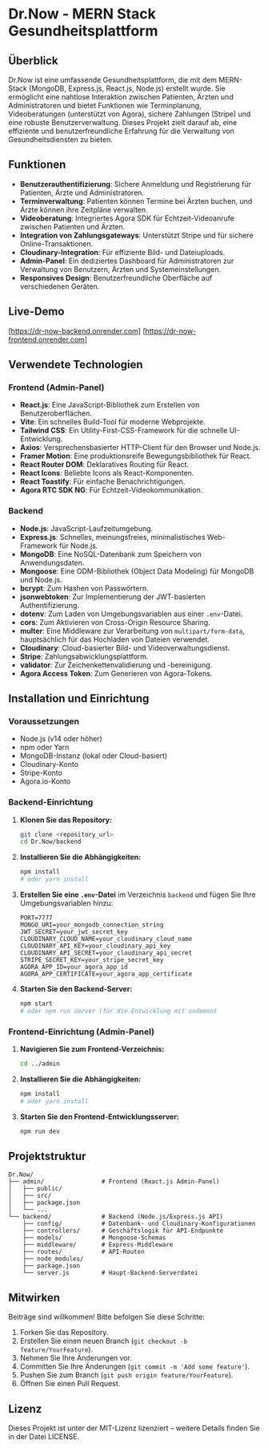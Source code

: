 # Dr.Now - MERN Stack Gesundheitsplattform

## Überblick

Dr.Now ist eine umfassende Gesundheitsplattform, die mit dem MERN-Stack (MongoDB, Express.js, React.js, Node.js) erstellt wurde. Sie ermöglicht eine nahtlose Interaktion zwischen Patienten, Ärzten und Administratoren und bietet Funktionen wie Terminplanung, Videoberatungen (unterstützt von Agora), sichere Zahlungen (Stripe) und eine robuste Benutzerverwaltung. Dieses Projekt zielt darauf ab, eine effiziente und benutzerfreundliche Erfahrung für die Verwaltung von Gesundheitsdiensten zu bieten.

## Funktionen

- **Benutzerauthentifizierung**: Sichere Anmeldung und Registrierung für Patienten, Ärzte und Administratoren.
- **Terminverwaltung**: Patienten können Termine bei Ärzten buchen, und Ärzte können ihre Zeitpläne verwalten.
- **Videoberatung**: Integriertes Agora SDK für Echtzeit-Videoanrufe zwischen Patienten und Ärzten.
- **Integration von Zahlungsgateways**: Unterstützt Stripe und für sichere Online-Transaktionen.
- **Cloudinary-Integration**: Für effiziente Bild- und Dateiuploads.
- **Admin-Panel**: Ein dediziertes Dashboard für Administratoren zur Verwaltung von Benutzern, Ärzten und Systemeinstellungen.
- **Responsives Design**: Benutzerfreundliche Oberfläche auf verschiedenen Geräten.

## Live-Demo

[https://dr-now-backend.onrender.com]
[https://dr-now-frontend.onrender.com]

## Verwendete Technologien

### Frontend (Admin-Panel)

- **React.js**: Eine JavaScript-Bibliothek zum Erstellen von Benutzeroberflächen.
- **Vite**: Ein schnelles Build-Tool für moderne Webprojekte.
- **Tailwind CSS**: Ein Utility-First-CSS-Framework für die schnelle UI-Entwicklung.
- **Axios**: Versprechensbasierter HTTP-Client für den Browser und Node.js.
- **Framer Motion**: Eine produktionsreife Bewegungsbibliothek für React.
- **React Router DOM**: Deklaratives Routing für React.
- **React Icons**: Beliebte Icons als React-Komponenten.
- **React Toastify**: Für einfache Benachrichtigungen.
- **Agora RTC SDK NG**: Für Echtzeit-Videokommunikation.

### Backend

- **Node.js**: JavaScript-Laufzeitumgebung.
- **Express.js**: Schnelles, meinungsfreies, minimalistisches Web-Framework für Node.js.
- **MongoDB**: Eine NoSQL-Datenbank zum Speichern von Anwendungsdaten.
- **Mongoose**: Eine ODM-Bibliothek (Object Data Modeling) für MongoDB und Node.js.
- **bcrypt**: Zum Hashen von Passwörtern.
- **jsonwebtoken**: Zur Implementierung der JWT-basierten Authentifizierung.
- **dotenv**: Zum Laden von Umgebungsvariablen aus einer `.env`-Datei.
- **cors**: Zum Aktivieren von Cross-Origin Resource Sharing.
- **multer**: Eine Middleware zur Verarbeitung von `multipart/form-data`, hauptsächlich für das Hochladen von Dateien verwendet.
- **Cloudinary**: Cloud-basierter Bild- und Videoverwaltungsdienst.
- **Stripe**: Zahlungsabwicklungsplattform.
- **validator**: Zur Zeichenkettenvalidierung und -bereinigung.
- **Agora Access Token**: Zum Generieren von Agora-Tokens.

## Installation und Einrichtung

### Voraussetzungen

- Node.js (v14 oder höher)
- npm oder Yarn
- MongoDB-Instanz (lokal oder Cloud-basiert)
- Cloudinary-Konto
- Stripe-Konto
- Agora.io-Konto

### Backend-Einrichtung

1.  **Klonen Sie das Repository:**
    ```bash
    git clone <repository_url>
    cd Dr.Now/backend
    ```
2.  **Installieren Sie die Abhängigkeiten:**
    ```bash
    npm install
    # oder yarn install
    ```
3.  **Erstellen Sie eine `.env`-Datei** im Verzeichnis `backend` und fügen Sie Ihre Umgebungsvariablen hinzu:
    ```
    PORT=7777
    MONGO_URI=your_mongodb_connection_string
    JWT_SECRET=your_jwt_secret_key
    CLOUDINARY_CLOUD_NAME=your_cloudinary_cloud_name
    CLOUDINARY_API_KEY=your_cloudinary_api_key
    CLOUDINARY_API_SECRET=your_cloudinary_api_secret
    STRIPE_SECRET_KEY=your_stripe_secret_key
    AGORA_APP_ID=your_agora_app_id
    AGORA_APP_CERTIFICATE=your_agora_app_certificate
    ```
4.  **Starten Sie den Backend-Server:**
    ```bash
    npm start
    # oder npm run server (für die Entwicklung mit nodemon)
    ```

### Frontend-Einrichtung (Admin-Panel)

1.  **Navigieren Sie zum Frontend-Verzeichnis:**
    ```bash
    cd ../admin
    ```
2.  **Installieren Sie die Abhängigkeiten:**
    ```bash
    npm install
    # oder yarn install
    ```
3.  **Starten Sie den Frontend-Entwicklungsserver:**
    ```bash
    npm run dev
    ```

## Projektstruktur

```
Dr.Now/
├── admin/                # Frontend (React.js Admin-Panel)
│   ├── public/
│   ├── src/
│   ├── package.json
│   └── ...
└── backend/              # Backend (Node.js/Express.js API)
    ├── config/           # Datenbank- und Cloudinary-Konfigurationen
    ├── controllers/      # Geschäftslogik für API-Endpunkte
    ├── models/           # Mongoose-Schemas
    ├── middleware/       # Express-Middleware
    ├── routes/           # API-Routen
    ├── node_modules/
    ├── package.json
    └── server.js         # Haupt-Backend-Serverdatei
```

## Mitwirken

Beiträge sind willkommen! Bitte befolgen Sie diese Schritte:

1.  Forken Sie das Repository.
2.  Erstellen Sie einen neuen Branch (`git checkout -b feature/YourFeature`).
3.  Nehmen Sie Ihre Änderungen vor.
4.  Committen Sie Ihre Änderungen (`git commit -m 'Add some feature'`).
5.  Pushen Sie zum Branch (`git push origin feature/YourFeature`).
6.  Öffnen Sie einen Pull Request.

## Lizenz

Dieses Projekt ist unter der MIT-Lizenz lizenziert – weitere Details finden Sie in der Datei LICENSE.


